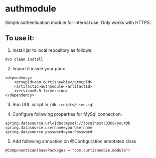 # authmodule

Simple authentication module for internal use. Only works with HTTPS.

## To use it:

1. Install jar to local repository as follows:

```
mvn clean install
```

2. Import it inside your pom:

```
<dependency>
    <groupId>com.curtisnewbie</groupId>
    <artifactId>authmodule</artifactId>
    <version>0.0.1</version>
</dependency>
```

3. Run DDL script in `/db-scripts/user.sql`

4. Configure following properties for MySql connection:

```
spring.datasource.url=jdbc:mysql://localhost:3306/yourDb
spring.datasource.username=yourUsername
spring.datasource.password=yourPassword
```

5. Add following annoation on @Configuration annotated class

```
@ComponentScan(basePackages = "com.curtisnewbie.module")
```
